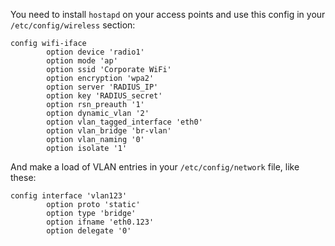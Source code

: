 You need to install ```hostapd``` on your access points and use this config in your ```/etc/config/wireless``` section:
```
config wifi-iface
        option device 'radio1'
        option mode 'ap'
        option ssid 'Corporate WiFi'
        option encryption 'wpa2'
        option server 'RADIUS_IP'
        option key 'RADIUS_secret'
        option rsn_preauth '1'
        option dynamic_vlan '2'
        option vlan_tagged_interface 'eth0'
        option vlan_bridge 'br-vlan'
        option vlan_naming '0'
        option isolate '1'
```

And make a load of VLAN entries in your ```/etc/config/network``` file, like these:
```
config interface 'vlan123'
        option proto 'static'
        option type 'bridge'
        option ifname 'eth0.123'
        option delegate '0'
```
